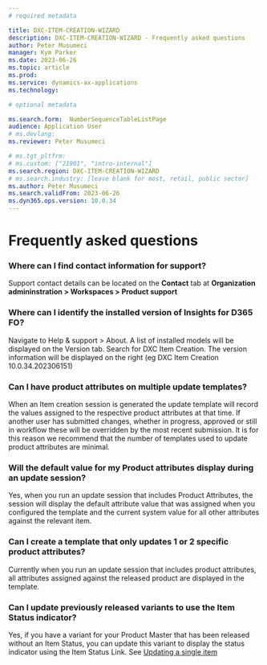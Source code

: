 ```yaml
---
# required metadata

title: DXC-ITEM-CREATION-WIZARD
description: DXC-ITEM-CREATION-WIZARD - Frequently asked questions
author: Peter Musumeci
manager: Kym Parker
ms.date: 2023-06-26
ms.topic: article
ms.prod: 
ms.service: dynamics-ax-applications
ms.technology: 

# optional metadata

ms.search.form:  NumberSequenceTableListPage
audience: Application User
# ms.devlang: 
ms.reviewer: Peter Musumeci

# ms.tgt_pltfrm: 
# ms.custom: ["21901", "intro-internal"]
ms.search.region: DXC-ITEM-CREATION-WIZARD
# ms.search.industry: [leave blank for most, retail, public sector]
ms.author: Peter Musumeci
ms.search.validFrom: 2023-06-26
ms.dyn365.ops.version: 10.0.34
---
```


# Frequently asked questions

### Where can I find contact information for support?
Support contact details can be located on the **Contact** tab at **Organization admininstration > Workspaces > Product support**

### Where can I identify the installed version of Insights for D365 FO?
Navigate to Help & support > About.
A list of installed models will be displayed on the Version tab. Search for DXC Item Creation. The version information will be displayed on the right (eg DXC Item Creation 10.0.34.202306151)

### Can I have product attributes on multiple update templates?
When an Item creation session is generated the update template will record the values assigned to the respective product attributes at that time. If another user has submitted changes, whether in progress, approved or still in workflow these will be overridden by the most recent submission. It is for this reason we recommend that the number of templates used to update product attributes are minimal.

### Will the default value for my Product attributes display during an update session?
Yes, when you run an update session that includes Product Attributes, the session will display the default attribute value that was assigned when you configured the template and the current system value for all other attributes against the relevant item. 

### Can I create a template that only updates 1 or 2 specific product attributes?
Currently when you run an update session that includes product attributes, all attributes assigned against the released product are displayed in the template.

### Can I update previously released variants to use the Item Status indicator?

Yes, if you have a variant for your Product Master that has been released without an Item Status, you can update this variant to display the status indicator using the Item Status Link.  See [Updating a single item](DXC-ITEM-CREATION-WIZARD/PROCESSES/Managing-item-statuses.md)
